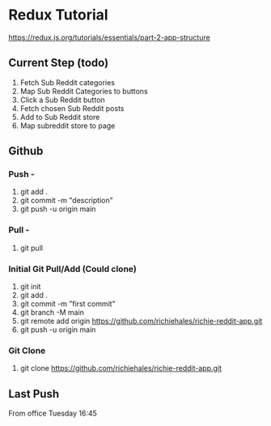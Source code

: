 # Redux Tutorial
https://redux.js.org/tutorials/essentials/part-2-app-structure

## Current Step (todo)
1. Fetch Sub Reddit categories
2. Map Sub Reddit Categories to buttons
3. Click  a Sub Reddit button
4. Fetch chosen Sub Reddit posts
5. Add to Sub Reddit store
6. Map subreddit store to page

## Github
### Push - 
1. git add .
2. git commit -m "description"
3. git push -u origin main

### Pull -
1. git pull


### Initial Git Pull/Add (Could clone)
1. git init
2. git add .
3. git commit -m "first commit"
4. git branch -M main
5. git remote add origin https://github.com/richiehales/richie-reddit-app.git
6. git push -u origin main

### Git Clone
1. git clone https://github.com/richiehales/richie-reddit-app.git

## Last Push
From office Tuesday 16:45